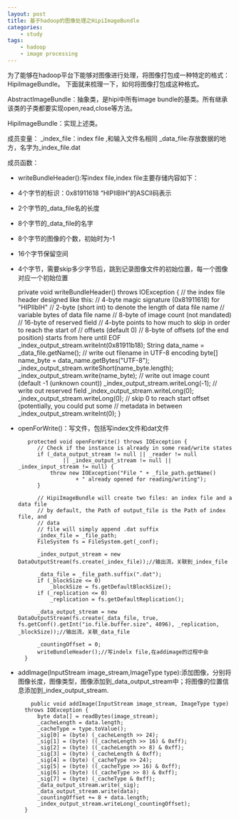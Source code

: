```yaml
--- 
layout: post
title: 基于hadoop的图像处理之HipiImageBundle
categories:
    - study
tags:
    - hadoop
    - image processing
---
```



为了能够在hadoop平台下能够对图像进行处理，将图像打包成一种特定的格式：HipiImageBundle。 下面就来梳理一下，如何将图像打包成这种格式。

AbstractImageBundle：抽象类，是hipi中所有image bundle的基类。所有继承该类的子类都要实现open,read,close等方法。

HipiImageBundle：实现上述类。

成员变量：
_index_file：index file ,和输入文件名相同
_data_file:存放数据的地方，名字为_index_file.dat

成员函数：


- writeBundleHeader():写index file,index file主要存储内容如下：


- 4个字节的标识：0x81911618   “HIPIIBIH”的ASCII码表示
- 2个字节的_data_file名的长度
- 8个字节的_data_file的名字
- 8个字节的图像的个数，初始时为-1
- 16个字节保留空间
- 4个字节，需要skip多少字节后，跳到记录图像文件的初始位置，每一个图像对应一个初始位置

    private void writeBundleHeader() throws IOException {
    		// the index file header designed like this:
    		// 4-byte magic signature (0x81911618) for "HIPIIbIH"
    		// 2-byte (short int) to denote the length of data file name
    		// variable bytes of data file name
    		// 8-byte of image count (not mandated)
    		// 16-byte of reserved field
    		// 4-byte points to how much to skip in order to reach the start of
    		// offsets (default 0)
    		// 8-byte of offsets (of the end position) starts from here until EOF
    		_index_output_stream.writeInt(0x81911b18);
    		String data_name = _data_file.getName();
    		// write out filename in UTF-8 encoding
    		byte[] name_byte = data_name.getBytes("UTF-8");
    		_index_output_stream.writeShort(name_byte.length);
    		_index_output_stream.write(name_byte);
    		// write out image count (default -1 (unknown count))
    		_index_output_stream.writeLong(-1);
    		// write out reserved field
    		_index_output_stream.writeLong(0);
    		_index_output_stream.writeLong(0);
    		// skip 0 to reach start offset (potentially, you could put some
    		// metadata in between
    		_index_output_stream.writeInt(0);
    	}



- openForWrite()：写文件，包括写index文件和dat文件

   		 protected void openForWrite() throws IOException {
    		// Check if the instance is already in some read/write states
    		if (_data_output_stream != null || _reader != null
    				|| _index_output_stream != null || _index_input_stream != null) {
    			throw new IOException("File " + _file_path.getName()
    					+ " already opened for reading/writing");
    		}
    
    		// HipiImageBundle will create two files: an index file and a data file
    		// by default, the Path of output_file is the Path of index file, and
    		// data
    		// file will simply append .dat suffix
    		_index_file = _file_path;
    		FileSystem fs = FileSystem.get(_conf);

    		_index_output_stream = new DataOutputStream(fs.create(_index_file));//输出流，关联到_index_file

    		_data_file = _file_path.suffix(".dat");
    		if (_blockSize <= 0)
    			_blockSize = fs.getDefaultBlockSize();
    		if (_replication <= 0)
    			_replication = fs.getDefaultReplication();

    		_data_output_stream = new DataOutputStream(fs.create(_data_file, true, fs.getConf().getInt("io.file.buffer.size", 4096), _replication, _blockSize));//输出流，关联_data_file

    		_countingOffset = 0;
    		writeBundleHeader();//写indelx file,在addimage的过程中会
    	}




- addImage(InputStream image_stream,ImageType type):添加图像，分别将图像长度，图像类型，图像添加到_data_output_stream中；将图像的位置信息添加到_index_output_stream.

  		  public void addImage(InputStream image_stream, ImageType type)
    	throws IOException {
    		byte data[] = readBytes(image_stream);
    		_cacheLength = data.length;
    		_cacheType = type.toValue();
    		_sig[0] = (byte) (_cacheLength >> 24);
    		_sig[1] = (byte) ((_cacheLength >> 16) & 0xff);
    		_sig[2] = (byte) ((_cacheLength >> 8) & 0xff);
    		_sig[3] = (byte) (_cacheLength & 0xff);
    		_sig[4] = (byte) (_cacheType >> 24);
    		_sig[5] = (byte) ((_cacheType >> 16) & 0xff);
    		_sig[6] = (byte) ((_cacheType >> 8) & 0xff);
    		_sig[7] = (byte) (_cacheType & 0xff);
    		_data_output_stream.write(_sig);
    		_data_output_stream.write(data);
    		_countingOffset += 8 + data.length;
    		_index_output_stream.writeLong(_countingOffset);
    	}
































